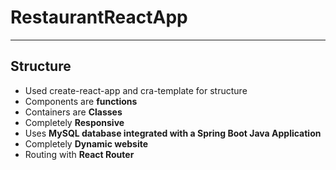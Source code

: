 # RestaurantReactApp
<hr/>
<h2> Structure </h2>
<ul>
  <li> Used create-react-app and cra-template for structure</li>
  <li> Components are <b>functions</b> </li>
  <li> Containers are <b>Classes</b> </li>
  <li> Completely <b>Responsive</b> </li>
  <li> Uses <b>MySQL database integrated with a Spring Boot Java Application</b> </li>
  <li> Completely <b>Dynamic website</b> </li>
  <li> Routing with <b>React Router</b> </li>
 </ul>
